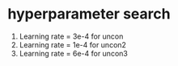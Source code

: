 # hyperparameter search

1. Learning rate = 3e-4 for uncon
1. Learning rate = 1e-4 for uncon2
1. Learning rate = 6e-4 for uncon3
